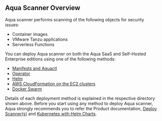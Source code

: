 ## Aqua Scanner Overview
Aqua scanner performs scanning of the following objects for security issues:

* Container images
* VMware Tanzu applications
* Serverless Functions

You can deploy Aqua scanner on both the Aqua SaaS and Self-Hosted Enterprise editions using one of the following methods:

* [Manifests and Aquactl](./kubernetes_and_openshift/manifests/)
* [Operator](./kubernetes_and_openshift/operator/)
* [Helm](./kubernetes_and_openshift/helm/)
* [AWS CloudFormation on the EC2 clusters](https://github.com/KoppulaRajender/deployments/tree/6.5_dev/scanner/ecs/cloudformation)
* [Docker Swarm](https://github.com/KoppulaRajender/deployments/tree/6.5_dev/scanner/docker/swarm)

Details of each deployment method is explained in the respective directory shown above. Before you start using any method to deploy Aqua scanner, Aqua strongly recommends you to refer the Product documentation, [Deploy Scanner(s)](https://docs.aquasec.com/docs/deploy-k8s-scanners) and [Kubernetes with Helm Charts](https://docs.aquasec.com/docs/kubernetes-with-helm#section-step-2-deploy-the-aqua-server-database-gateway-and-scanner).
